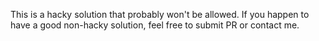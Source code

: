 This is a hacky solution that probably won't be allowed. If you happen to have a good
non-hacky solution, feel free to submit PR or contact me.

